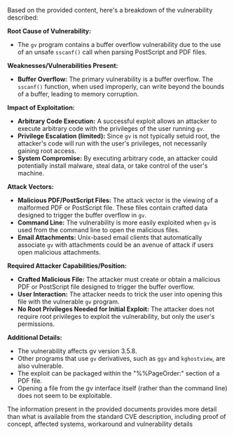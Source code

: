 Based on the provided content, here's a breakdown of the vulnerability described:

**Root Cause of Vulnerability:**
- The `gv` program contains a buffer overflow vulnerability due to the use of an unsafe `sscanf()` call when parsing PostScript and PDF files.

**Weaknesses/Vulnerabilities Present:**
- **Buffer Overflow:** The primary vulnerability is a buffer overflow. The `sscanf()` function, when used improperly, can write beyond the bounds of a buffer, leading to memory corruption.

**Impact of Exploitation:**
- **Arbitrary Code Execution:** A successful exploit allows an attacker to execute arbitrary code with the privileges of the user running `gv`.
- **Privilege Escalation (limited):** Since `gv` is not typically setuid root, the attacker's code will run with the user's privileges, not necessarily gaining root access.
- **System Compromise:**  By executing arbitrary code, an attacker could potentially install malware, steal data, or take control of the user's machine.

**Attack Vectors:**
- **Malicious PDF/PostScript Files:** The attack vector is the viewing of a malformed PDF or PostScript file. These files contain crafted data designed to trigger the buffer overflow in `gv`.
- **Command Line:** The vulnerability is more easily exploited when `gv` is used from the command line to open the malicious files.
- **Email Attachments:**  Unix-based email clients that automatically associate `gv` with attachments could be an avenue of attack if users open malicious attachments.

**Required Attacker Capabilities/Position:**
- **Crafted Malicious File:** The attacker must create or obtain a malicious PDF or PostScript file designed to trigger the buffer overflow.
- **User Interaction:** The attacker needs to trick the user into opening this file with the vulnerable `gv` program.
- **No Root Privileges Needed for Initial Exploit:** The attacker does not require root privileges to exploit the vulnerability, but only the user's permissions.

**Additional Details:**
- The vulnerability affects gv version 3.5.8.
-  Other programs that use `gv` derivatives, such as `ggv` and `kghostview`, are also vulnerable.
- The exploit can be packaged within the "%%PageOrder:" section of a PDF file.
- Opening a file from the gv interface itself (rather than the command line) does not seem to be exploitable.

The information present in the provided documents provides more detail than what is available from the standard CVE description, including proof of concept, affected systems, workaround and vulnerability details